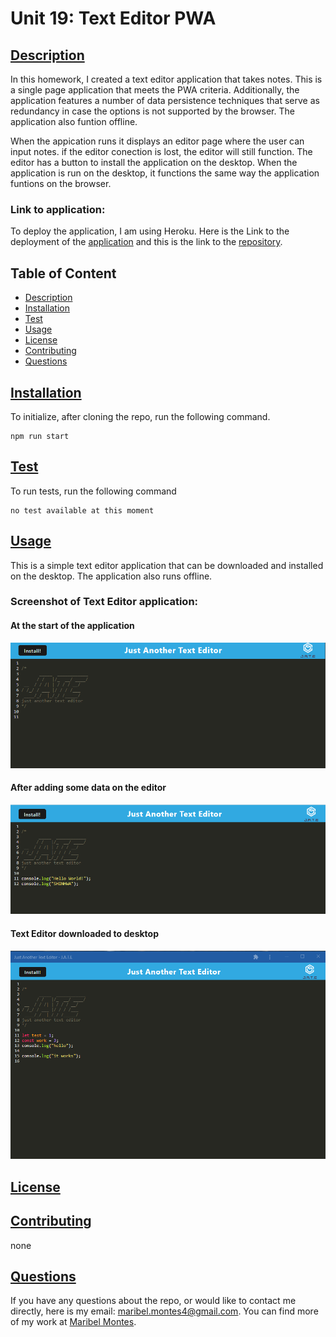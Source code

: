 
 

# Unit 19: Text Editor PWA

## [Description](#description)

In this homework, I created a text editor application that takes notes. This is a single page application that meets the PWA criteria. Additionally, the application features a number of data persistence techniques that serve as redundancy in case the options is not supported by the browser. The application also funtion offline. 

When the appication runs it displays an editor page where the user can input notes. if the editor conection is lost, the editor will still function. The editor has a button to install the application on the desktop. When the application is run on the desktop, it functions the same way the application funtions on the browser.   

### Link to application:

To deploy the application, I am using Heroku. Here is the Link to the deployment of the [application](https://text-editor-mm-19.herokuapp.com/) and this is the link to the [repository](https://github.com/MaryMD98/Text-editor.git).

## Table of Content

* [Description](#description)
* [Installation](#installation)
* [Test](#test)
* [Usage](#usage)
* [License](#license)
* [Contributing](#contributing)
* [Questions](#questions)

## [Installation](#installation)
To initialize, after cloning the repo, run the following command.

    npm run start 

## [Test](#test)
To run tests, run the following command

    no test available at this moment

## [Usage](#usage)

This is a simple text editor application that can be downloaded and installed on the desktop. The application also runs offline.

### Screenshot of Text Editor application:
#### At the start of the application

![image of start of app](./screenshots/Screenshot1.png)

#### After adding some data on the editor
![image of adding data](./screenshots/Screenshot3.png)

#### Text Editor downloaded to desktop
![image of dowloaded app](./screenshots/Screenshot2.png)


## [License](#license)

## [Contributing](#contributing)

none

## [Questions](#questions)

If you have any questions about the repo, or would like to contact me directly, 
here is my email: maribel.montes4@gmail.com. You can find more of my work at [Maribel Montes](https://github.com/MaryMD98).

